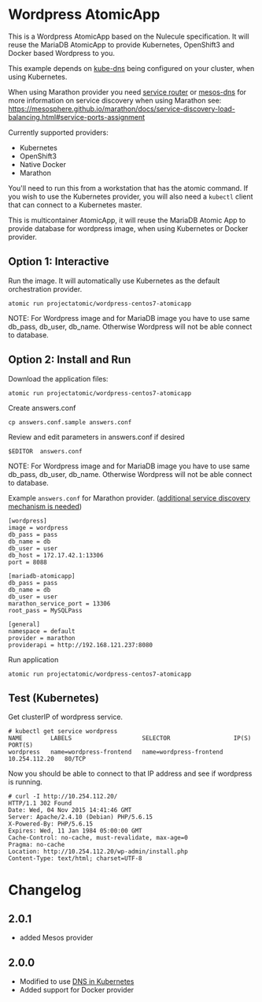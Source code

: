 # Wordpress AtomicApp

This is a Wordpress AtomicApp based on the Nulecule specification.
It will reuse the MariaDB AtomicApp to provide Kubernetes, OpenShift3 and Docker based Wordpress to you.

This example depends on [kube-dns](https://github.com/kubernetes/kubernetes/tree/master/cluster/addons/dns)
 being configured on your cluster, when using Kubernetes.

When using Marathon provider you need [service router](https://github.com/kadel/Dockerfiles/tree/master/marathon-servicerouter) or [mesos-dns](https://github.com/mesosphere/mesos-dns) for more information on service discovery when using Marathon see:  https://mesosphere.github.io/marathon/docs/service-discovery-load-balancing.html#service-ports-assignment

Currently supported providers:
- Kubernetes
- OpenShift3
- Native Docker
- Marathon

You'll need to run this from a workstation that has the atomic command.
If you wish to use the Kubernetes provider, you will also need a `kubectl`
client that can connect to a Kubernetes master.

This is multicontainer AtomicApp, it will reuse the MariaDB Atomic App to
provide database for wordpress image, when using Kubernetes or Docker provider.

## Option 1: Interactive

Run the image. It will automatically use Kubernetes as the default orchestration provider.
```
atomic run projectatomic/wordpress-centos7-atomicapp
```

NOTE: For Wordpress image and for MariaDB image you have to use same db_pass, db_user, db_name.
Otherwise Wordpress will not be able connect to database.

## Option 2: Install and Run

Download the application files:
```
atomic run projectatomic/wordpress-centos7-atomicapp
```

Create answers.conf
```
cp answers.conf.sample answers.conf
```

Review and edit parameters in answers.conf if desired
```
$EDITOR  answers.conf
```
NOTE: For Wordpress image and for MariaDB image you have to use same db_pass, db_user, db_name.
Otherwise Wordpress will not be able connect to database.

Example `answers.conf` for Marathon provider.
([additional service discovery mechanism is needed](
https://mesosphere.github.io/marathon/docs/service-discovery-load-balancing.html))
```
[wordpress]
image = wordpress
db_pass = pass
db_name = db
db_user = user
db_host = 172.17.42.1:13306
port = 8088

[mariadb-atomicapp]
db_pass = pass
db_name = db
db_user = user
marathon_service_port = 13306
root_pass = MySQLPass

[general]
namespace = default
provider = marathon
providerapi = http://192.168.121.237:8080
```


Run application
```
atomic run projectatomic/wordpress-centos7-atomicapp
```

## Test (Kubernetes)

Get clusterIP of wordpress service.
```
# kubectl get service wordpress
NAME        LABELS                    SELECTOR                  IP(S)           PORT(S)
wordpress   name=wordpress-frontend   name=wordpress-frontend   10.254.112.20   80/TCP

```

Now you should be able to connect to that IP address and see if wordpress is
running.

```
# curl -I http://10.254.112.20/
HTTP/1.1 302 Found
Date: Wed, 04 Nov 2015 14:41:46 GMT
Server: Apache/2.4.10 (Debian) PHP/5.6.15
X-Powered-By: PHP/5.6.15
Expires: Wed, 11 Jan 1984 05:00:00 GMT
Cache-Control: no-cache, must-revalidate, max-age=0
Pragma: no-cache
Location: http://10.254.112.20/wp-admin/install.php
Content-Type: text/html; charset=UTF-8
```

# Changelog
## 2.0.1
 - added Mesos provider

## 2.0.0
- Modified to use [DNS in Kubernetes](https://github.com/kubernetes/kubernetes/tree/master/cluster/addons/dns)
- Added support for Docker provider
